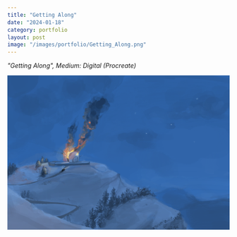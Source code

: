```yaml
---
title: "Getting Along"
date: "2024-01-18"
category: portfolio
layout: post
image: "/images/portfolio/Getting_Along.png"
---
```

*"Getting Along", Medium: Digital (Procreate)*

<p align="center">
<span class="image fit"><img src='/images/portfolio/Getting_Along.png' alt="getting along"/></span>
</p>
